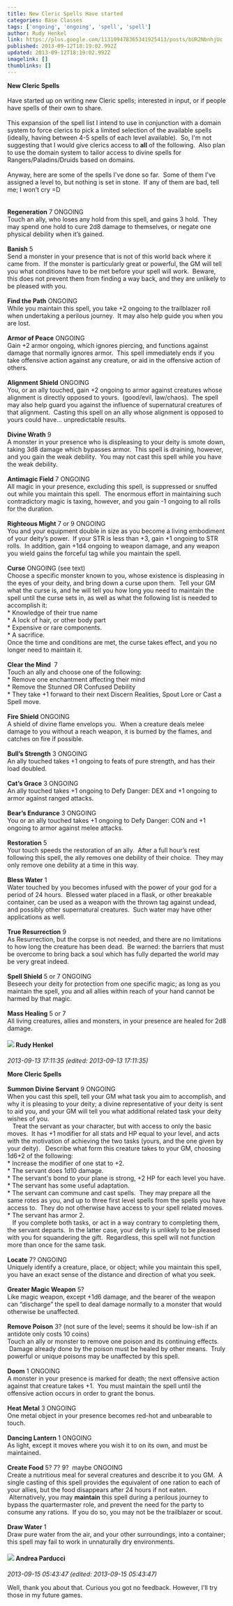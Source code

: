 ```yaml
---
title: New Cleric Spells Have started
categories: Base Classes
tags: ['ongoing', 'ongoing', 'spell', 'spell']
author: Rudy Henkel
link: https://plus.google.com/113109478365341925413/posts/bUR2NbnhjUc
published: 2013-09-12T18:19:02.992Z
updated: 2013-09-12T18:19:02.992Z
imagelink: []
thumblinks: []
---
```


<b>New Cleric Spells</b><br /><br />Have started up on writing new Cleric spells; interested in input, or if people have spells of their own to share.<br /><br />This expansion of the spell list I intend to use in conjunction with a domain system to force clerics to pick a limited selection of the available spells (ideally, having between 4-5 spells of each level available).  So, I&#39;m not suggesting that I would give clerics access to <b>all</b> of the following.  Also plan to use the domain system to tailor access to divine spells for Rangers/Paladins/Druids based on domains.<br /><br />Anyway, here are some of the spells I&#39;ve done so far.  Some of them I&#39;ve assigned a level to, but nothing is set in stone.  If any of them are bad, tell me; I won&#39;t cry =D<br /><br /><br /><b>Regeneration</b> 7 ONGOING<br />Touch an ally, who loses any hold from this spell, and gains 3 hold.  They may spend one hold to cure 2d8 damage to themselves, or negate one physical debility when it’s gained.<br /><br /><b>Banish</b> 5<br />Send a monster in your presence that is not of this world back where it came from.  If the monster is particularly great or powerful, the GM will tell you what conditions have to be met before your spell will work.  Beware, this does not prevent them from finding a way back, and they are unlikely to be pleased with you.<br /><br /><b>Find the Path</b> ONGOING<br />While you maintain this spell, you take +2 ongoing to the trailblazer roll when undertaking a perilous journey.  It may also help guide you when you are lost.<br /><br /><b>Armor of Peace</b> ONGOING<br />Gain +2 armor ongoing, which ignores piercing, and functions against damage that normally ignores armor.  This spell immediately ends if you take offensive action against any creature, or aid in the offensive action of others.<br /><br /><b>Alignment Shield</b> ONGOING<br />You, or an ally touched, gain +2 ongoing to armor against creatures whose alignment is directly opposed to yours.  (good/evil, law/chaos).  The spell may also help guard you against the influence of supernatural creatures of that alignment.  Casting this spell on an ally whose alignment is opposed to yours could have… unpredictable results.<br /><br /><b>Divine Wrath</b> 9<br />A monster in your presence who is displeasing to your deity is smote down, taking 3d8 damage which bypasses armor.  This spell is draining, however, and you gain the weak debility.  You may not cast this spell while you have the weak debility.<br /><br /><b>Antimagic Field</b> 7 ONGOING<br />All magic in your presence, excluding this spell, is suppressed or snuffed out while you maintain this spell.  The enormous effort in maintaining such contradictory magic is taxing, however, and you gain -1 ongoing to all rolls for the duration.<br /><br /><b>Righteous Might</b> 7 or 9 ONGOING<br />You and your equipment double in size as you become a living embodiment of your deity’s power.  If your STR is less than +3, gain +1 ongoing to STR rolls.  In addition, gain +1d4 ongoing to weapon damage, and any weapon you wield gains the forceful tag while you maintain the spell.<br /><br /><b>Curse</b> ONGOING (see text)<br />Choose a specific monster known to you, whose existence is displeasing in the eyes of your deity, and bring down a curse upon them.  Tell your GM what the curse is, and he will tell you how long you need to maintain the spell until the curse sets in, as well as what the following list is needed to accomplish it:<br />* Knowledge of their true name<br />* A lock of hair, or other body part<br />* Expensive or rare components.<br />* A sacrifice.<br />Once the time and conditions are met, the curse takes effect, and you no longer need to maintain it.<br /><br /><b>Clear the Mind</b>  7<br />Touch an ally and choose one of the following:<br />* Remove one enchantment affecting their mind<br />* Remove the Stunned OR Confused Debility<br />* They take +1 forward to their next Discern Realities, Spout Lore or Cast a Spell move.<br /><br /><b>Fire Shield</b> ONGOING<br />A shield of divine flame envelops you.  When a creature deals melee damage to you without a reach weapon, it is burned by the flames, and catches on fire if possible.<br /><br /><b>Bull’s Strength</b> 3 ONGOING<br />An ally touched takes +1 ongoing to feats of pure strength, and has their load doubled.<br /><br /><b>Cat’s Grace</b> 3 ONGOING<br />An ally touched takes +1 ongoing to Defy Danger: DEX and +1 ongoing to armor against ranged attacks.<br /><br /><b>Bear’s Endurance</b> 3 ONGOING<br />You or an ally touched takes +1 ongoing to Defy Danger: CON and +1 ongoing to armor against melee attacks.<br /><br /><b>Restoration</b> 5<br />Your touch speeds the restoration of an ally.  After a full hour’s rest following this spell, the ally removes one debility of their choice.  They may only remove one debility at a time in this way.<br /><br /><b>Bless Water</b> 1<br />Water touched by you becomes infused with the power of your god for a period of 24 hours.  Blessed water placed in a flask, or other breakable container, can be used as a weapon with the thrown tag against undead, and possibly other supernatural creatures.  Such water may have other applications as well.<br /><br /><b>True Resurrection</b> 9<br />As Resurrection, but the corpse is not needed, and there are no limitations to how long the creature has been dead.  Be warned: the barriers that must be overcome to bring back a soul which has fully departed the world may be very great indeed.<br /><br /><b>Spell Shield</b> 5 or 7 ONGOING<br />Beseech your deity for protection from one specific magic; as long as you maintain the spell, you and all allies within reach of your hand cannot be harmed by that magic.<br /><br /><b>Mass Healing</b> 5 or 7<br />All living creatures, allies and monsters, in your presence are healed for 2d8 damage.
<div id='comment z12wvhuhvnbnwx3ai04cgxtzvzz3vlobqfw'>
  <h4><img src='{{site.baseurl}}//images/avatars/113109478365341925413_photo.jpg'> Rudy Henkel</h4>
      <p><cite>2013-09-13 17:11:35 (edited: 2013-09-13 17:11:35)</cite></p>
        <p><b>More Cleric Spells</b><br /><br /><b>Summon Divine Servant</b> 9 ONGOING<br />When you cast this spell, tell your GM what task you aim to accomplish, and why it is pleasing to your deity; a divine representative of your deity is sent to aid you, and your GM will tell you what additional related task your deity wishes of you.   <br />   Treat the servant as your character, but with access to only the basic moves.  It has +1 modifier for all stats and HP equal to your level, and acts with the motivation of achieving the two tasks (yours, and the one given by your deity).   Describe what form this creature takes to your GM, choosing 1d6+2 of the following:<br />* Increase the modifier of one stat to +2.<br />* The servant does 1d10 damage.<br />* The servant&#39;s bond to your plane is strong, +2 HP for each level you have.<br />* The servant has some useful adaptation.<br />* The servant can commune and cast spells.  They may prepare all the same rotes as you, and up to three first level spells from the spells you have access to.  They do not otherwise have access to your spell related moves.<br />* The servant has armor 2.<br />   If you complete both tasks, or act in a way contrary to completing them, the servant departs.  In the latter case, your deity is unlikely to be pleased with you for squandering the gift.  Regardless, this spell will not function more than once for the same task.<br /><br /><b>Locate</b> 7? ONGOING<br />Uniquely identify a creature, place, or object; while you maintain this spell, you have an exact sense of the distance and direction of what you seek.<br /><br /><b>Greater Magic Weapon</b> 5?<br />Like magic weapon, except +1d6 damage, and the bearer of the weapon can “discharge” the spell to deal damage normally to a monster that would otherwise be unaffected.<br /><br /><b>Remove Poison</b> 3? (not sure of the level; seems it should be low-ish if an antidote only costs 10 coins)<br />Touch an ally or monster to remove one poison and its continuing effects.  Damage already done by the poison must be healed by other means.  Truly powerful or unique poisons may be unaffected by this spell.<br /><br /><b>Doom</b> 1 ONGOING<br />A monster in your presence is marked for death; the next offensive action against that creature takes +1.  You must maintain the spell until the offensive action occurs in order to grant the bonus.<br /><br /><b>Heat Metal</b> 3 ONGOING<br />One metal object in your presence becomes red-hot and unbearable to touch.<br /><br /><b>Dancing Lantern</b> 1 ONGOING<br />As light, except it moves where you wish it to on its own, and must be maintained.<br /><br /><b>Create Food</b> 5? 7? 9?  maybe ONGOING<br />Create a nutritious meal for several creatures and describe it to you GM.  A single casting of this spell provides the equivalent of one ration to each of your allies, but the food disappears after 24 hours if not eaten.  Alternatively, you may <b>maintain</b> this spell during a perilous journey to bypass the quartermaster role, and prevent the need for the party to consume any rations.  If you do so, you may not be the trailblazer or scout.<br /><br /><b>Draw Water</b> 1<br />Draw pure water from the air, and your other surroundings, into a container; this spell may fail to work in unnaturally dry environments.</p>
</div>
        

<div id='comment z12wvhuhvnbnwx3ai04cgxtzvzz3vlobqfw'>
  <h4><img src='{{site.baseurl}}//images/avatars/101076298485951808085_photo.jpg'> Andrea Parducci</h4>
      <p><cite>2013-09-15 05:43:47 (edited: 2013-09-15 05:43:47)</cite></p>
        <p>Well, thank you about that. Curious you got no feedback. However, I&#39;ll try those in my future games.</p>
</div>
        